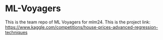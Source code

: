 # ML-Voyagers
This is the team repo of ML Voyagers for mlm24.
This is the project link: https://www.kaggle.com/competitions/house-prices-advanced-regression-techniques
